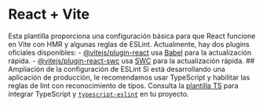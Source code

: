 # React + Vite

Esta plantilla proporciona una configuración básica para que React funcione en Vite con HMR y algunas reglas de ESLint. Actualmente, hay dos plugins oficiales disponibles: - [@vitejs/plugin-react](https://github.com/vitejs/vite-plugin-react/blob/main/packages/plugin-react/README.md) usa [Babel](https://babeljs.io/) para la actualización rápida. - [@vitejs/plugin-react-swc](https://github.com/vitejs/vite-plugin-react-swc) usa [SWC](https://swc.rs/) para la actualización rápida. ## Ampliación de la configuración de ESLint Si está desarrollando una aplicación de producción, le recomendamos usar TypeScript y habilitar las reglas de lint con reconocimiento de tipos. Consulta la [plantilla TS](https://github.com/vitejs/vite/tree/main/packages/create-vite/template-react-ts) para integrar TypeScript y [`typescript-eslint`](https://typescript-eslint.io) en tu proyecto.
